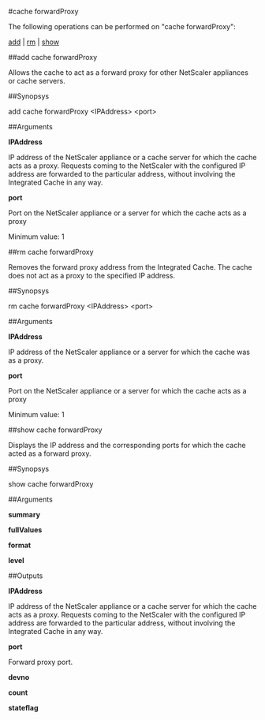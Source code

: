 #cache forwardProxy

The following operations can be performed on "cache forwardProxy":


[add](#add-cache-forwardproxy) | [rm](#rm-cache-forwardproxy) | [show](#show-cache-forwardproxy)

##add cache forwardProxy

Allows the cache to act as a forward proxy for other NetScaler appliances or cache servers.


##Synopsys

add cache forwardProxy &lt;IPAddress> &lt;port>


##Arguments

<b>IPAddress</b>
IP address of the NetScaler appliance or a cache server for which the cache acts as a proxy. Requests coming to the NetScaler with the configured IP address are forwarded to the particular address, without involving the Integrated Cache in any way.

<b>port</b>
Port on the NetScaler appliance or a server for which the cache acts as a proxy
Minimum value: 1



##rm cache forwardProxy

Removes the forward proxy address from the Integrated Cache. The cache does not act as a proxy to the specified IP address.


##Synopsys

rm cache forwardProxy &lt;IPAddress> &lt;port>


##Arguments

<b>IPAddress</b>
IP address of the NetScaler appliance or a server for which the cache was as a proxy.

<b>port</b>
Port on the NetScaler appliance or a server for which the cache acts as a proxy
Minimum value: 1



##show cache forwardProxy

Displays the IP address and the corresponding ports for which the cache acted as a forward proxy.


##Synopsys

show cache forwardProxy


##Arguments

<b>summary</b>

<b>fullValues</b>

<b>format</b>

<b>level</b>



##Outputs

<b>IPAddress</b>
IP address of the NetScaler appliance or a cache server for which the cache acts as a proxy. Requests coming to the NetScaler with the configured IP address are forwarded to the particular address, without involving the Integrated Cache in any way.

<b>port</b>
Forward proxy port.

<b>devno</b>

<b>count</b>

<b>stateflag</b>



